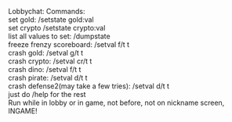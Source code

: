 Lobbychat:
Commands:<br>
set gold: /setstate gold:val<br>
set crypto /setstate crypto:val<br>
list all values to set: /dumpstate<br>
freeze frenzy scoreboard: /setval f/t t<br>
crash gold: /setval g/t t<br>
crash crypto: /setval cr/t t<br>
crash dino: /setval f/t t<br>
crash pirate: /setval d/t t<br>
crash defense2(may take a few tries): /setval d/t t<br>
just do /help for the rest<br>
Run while in lobby or in game, not before, not on nickname screen, INGAME!
